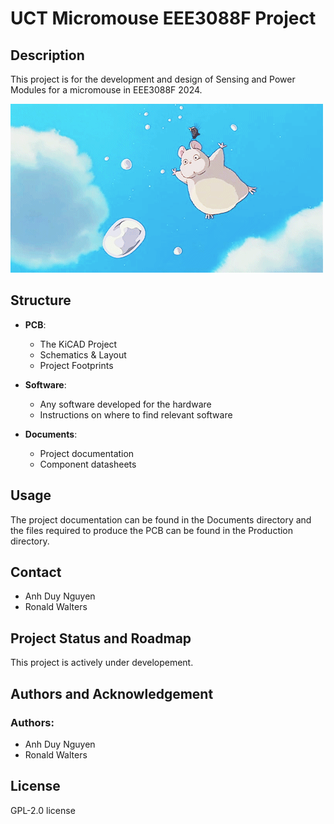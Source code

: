 # UCT Micromouse EEE3088F Project

## Description
This project is for the development and design of Sensing and Power Modules for a micromouse in EEE3088F 2024. 

![Micromouse GIF](Documentation/Other/Formatting/g5.gif)

## Structure
- **PCB**: 
  - The KiCAD Project
  - Schematics & Layout
  - Project Footprints

- **Software**: 
  - Any software developed for the hardware
  - Instructions on where to find relevant software

- **Documents**: 
  - Project documentation
  - Component datasheets

## Usage
The project documentation can be found in the Documents directory and the files required to produce the PCB can be found in the Production directory.

## Contact
- Anh Duy Nguyen
- Ronald Walters

## Project Status and Roadmap
This project is actively under developement.

## Authors and Acknowledgement
### Authors:
- Anh Duy Nguyen
- Ronald Walters

## License
GPL-2.0 license
